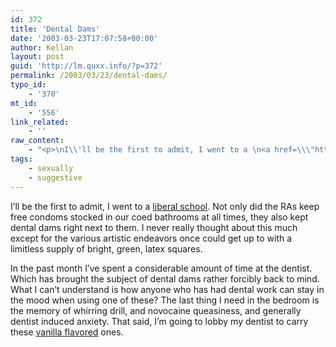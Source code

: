 ```yaml
---
id: 372
title: 'Dental Dams'
date: '2003-03-23T17:07:58+00:00'
author: Kellan
layout: post
guid: 'http://lm.quxx.info/?p=372'
permalink: /2003/03/23/dental-dams/
typo_id:
    - '370'
mt_id:
    - '556'
link_related:
    - ''
raw_content:
    - "<p>\nI\\'ll be the first to admit, I went to a \n<a href=\\\"http://www.hampshire.edu\\\" title=\\\"With a crappy administration who insist on wasting money on HORRIBLE websites\\\">liberal school</a>.  Not only did \nthe RAs keep\nfree condoms stocked in our coed bathrooms at all times, they also kept dental\ndams right next to them.  I never really thought about this much except for the\nvarious artistic endeavors once could get up to with a limitless supply of\nbright, green, latex squares.\n</p>\n<p>\nIn the past month I\\'ve spent a considerable amount of time at the dentist.\nWhich has brought the subject of dental dams rather forcibly back to mind. \nWhat I can\\'t understand is how anyone who has had dental work can stay in the\nmood when using one of these?  The last thing I need in the bedroom is the\nmemory of whirring drill, and novocaine queasiness, and generally dentist\ninduced anxiety. That said, I\\'m going to lobby my dentist to carry these <a\nhref=\\\"http://www.blowfish.com/catalog/supplies/barriers.html#s-gly-1021\\\">vanilla\nflavored</a> ones.\n</p>"
tags:
    - sexually
    - suggestive
---
```


I’ll be the first to admit, I went to a [liberal school](http://www.hampshire.edu "With a crappy administration who insist on wasting money on HORRIBLE websites"). Not only did the RAs keep free condoms stocked in our coed bathrooms at all times, they also kept dental dams right next to them. I never really thought about this much except for the various artistic endeavors once could get up to with a limitless supply of bright, green, latex squares.

In the past month I’ve spent a considerable amount of time at the dentist. Which has brought the subject of dental dams rather forcibly back to mind. What I can’t understand is how anyone who has had dental work can stay in the mood when using one of these? The last thing I need in the bedroom is the memory of whirring drill, and novocaine queasiness, and generally dentist induced anxiety. That said, I’m going to lobby my dentist to carry these [vanilla flavored](http://www.blowfish.com/catalog/supplies/barriers.html#s-gly-1021) ones.